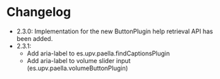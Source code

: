 # Changelog

- 2.3.0: Implementation for the new ButtonPlugin help retrieval API has been added.
- 2.3.1:
    * Add aria-label to es.upv.paella.findCaptionsPlugin
    * Add aria-label to volume slider input (es.upv.paella.volumeButtonPlugin)
